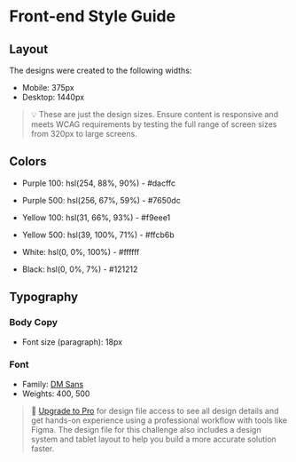 # Front-end Style Guide

## Layout

The designs were created to the following widths:

- Mobile: 375px
- Desktop: 1440px

> 💡 These are just the design sizes. Ensure content is responsive and meets WCAG requirements by testing the full range of screen sizes from 320px to large screens.

## Colors

- Purple 100: hsl(254, 88%, 90%) - #dacffc
- Purple 500: hsl(256, 67%, 59%) - #7650dc

- Yellow 100: hsl(31, 66%, 93%) - #f9eee1
- Yellow 500: hsl(39, 100%, 71%) - #ffcb6b

- White: hsl(0, 0%, 100%) - #ffffff
- Black: hsl(0, 0%, 7%) - #121212

## Typography

### Body Copy

- Font size (paragraph): 18px

### Font

- Family: [DM Sans](https://fonts.google.com/specimen/DM+Sans)
- Weights: 400, 500

> 💎 [Upgrade to Pro](https://www.frontendmentor.io/pro?ref=style-guide) for design file access to see all design details and get hands-on experience using a professional workflow with tools like Figma. The design file for this challenge also includes a design system and tablet layout to help you build a more accurate solution faster.